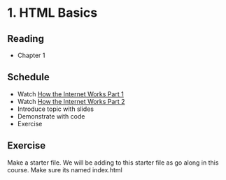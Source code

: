 # 1. HTML Basics

## Reading
- Chapter 1


## Schedule

- Watch [How the Internet Works Part 1](https://www.youtube.com/watch?v=1UStbvRnwmQ)
- Watch [How the Internet Works Part 2](https://www.youtube.com/watch?v=1CsPHKJWiw0&t=41s)
- Introduce topic with slides
- Demonstrate with code
- Exercise

## Exercise
Make a starter file. We will be adding to this starter file as go along in this course. Make sure its named index.html
